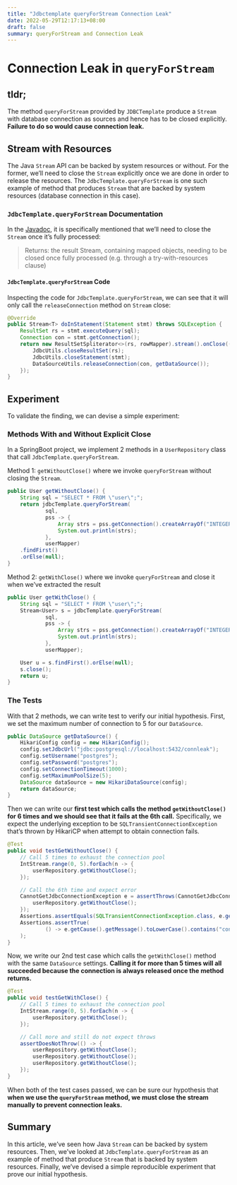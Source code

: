 ```yaml
---
title: "Jdbctemplate queryForStream Connection Leak"
date: 2022-05-29T12:17:13+08:00
draft: false
summary: queryForStream and Connection Leak
---
```

# Connection Leak in `queryForStream`
## tldr;

The method `queryForStream` provided by `JDBCTemplate` produce a `Stream` with database connection as sources and hence has to be closed explicitly. **Failure to do so would cause connection leak.**

## Stream with Resources

The Java `Stream` API can be backed by system resources or without. For the former, we’ll need to close the `Stream` explicitly once we are done in order to release the resources. The `JdbcTemplate.queryForStream` is one such example of method that produces `Stream` that are backed by system resources (database connection in this case).

### `JdbcTemplate.queryForStream` Documentation

In the [Javadoc](https://docs.spring.io/spring-framework/docs/current/javadoc-api/org/springframework/jdbc/core/JdbcTemplate.html#queryForStream-org.springframework.jdbc.core.PreparedStatementCreator-org.springframework.jdbc.core.PreparedStatementSetter-org.springframework.jdbc.core.RowMapper-), it is specifically mentioned that we’ll need to close the `Stream` once it’s fully processed:

> Returns:
the result Stream, containing mapped objects, needing to be closed once fully processed (e.g. through a try-with-resources clause)
> 

#### `JdbcTemplate.queryForStream` Code

Inspecting the code for `JdbcTemplate.queryForStream`, we can see that it will only call the `releaseConnection` method on `Stream` close:

```java
@Override
public Stream<T> doInStatement(Statement stmt) throws SQLException {
	ResultSet rs = stmt.executeQuery(sql);
	Connection con = stmt.getConnection();
	return new ResultSetSpliterator<>(rs, rowMapper).stream().onClose(() -> {
		JdbcUtils.closeResultSet(rs);
		JdbcUtils.closeStatement(stmt);
		DataSourceUtils.releaseConnection(con, getDataSource());
	});
}
```

## Experiment

To validate the finding, we can devise a simple experiment: 

### Methods With and Without Explicit Close

In a SpringBoot project, we implement 2 methods in a `UserRepository` class that call `JdbcTemplate.queryForStream`. 

Method 1: `getWithoutClose()` where we invoke `queryForStream` without closing the `Stream`.

```java
public User getWithoutClose() {
    String sql = "SELECT * FROM \"user\";";
    return jdbcTemplate.queryForStream(
            sql,
            pss -> {
                Array strs = pss.getConnection().createArrayOf("INTEGER", new Integer[]{1, 2});
                System.out.println(strs);
            },
            userMapper)
    .findFirst()
    .orElse(null);
}
```

Method 2: `getWithClose()` where we invoke `queryForStream` and close it when we’ve extracted the result

```java
public User getWithClose() {
    String sql = "SELECT * FROM \"user\";";
    Stream<User> s = jdbcTemplate.queryForStream(
            sql,
            pss -> {
                Array strs = pss.getConnection().createArrayOf("INTEGER", new Integer[]{1, 2});
                System.out.println(strs);
            },
            userMapper);

    User u = s.findFirst().orElse(null);
    s.close();
    return u;
}
```

### The Tests

With that 2 methods, we can write test to verify our initial hypothesis.  First, we set the maximum number of connection to 5 for our `DataSource`. 

```java
public DataSource getDataSource() {
    HikariConfig config = new HikariConfig();
    config.setJdbcUrl("jdbc:postgresql://localhost:5432/connleak");
    config.setUsername("postgres");
    config.setPassword("postgres");
    config.setConnectionTimeout(1000);
    config.setMaximumPoolSize(5);
    DataSource dataSource = new HikariDataSource(config);
    return dataSource;
}
```

Then we can write our **first test which calls the method `getWithoutClose()` for 6 times and we should see that it fails at the 6th call.** Specifically, we expect the underlying exception to be `SQLTransientConnectionException` that’s thrown by HikariCP when attempt to obtain connection fails.

```java
@Test
public void testGetWithoutClose() {
    // Call 5 times to exhaust the connection pool
    IntStream.range(0, 5).forEach(n -> {
        userRepository.getWithoutClose();
    });

    // Call the 6th time and expect error
    CannotGetJdbcConnectionException e = assertThrows(CannotGetJdbcConnectionException.class, () -> {
        userRepository.getWithoutClose();
    });
    Assertions.assertEquals(SQLTransientConnectionException.class, e.getCause().getClass());
    Assertions.assertTrue(
            () -> e.getCause().getMessage().toLowerCase().contains("connection is not available, request timed out after")
    );
}
```

Now, we write our 2nd test case which calls the `getWithClose()` method with the same `DataSource` settings. **Calling it for more than 5 times will all succeeded because the connection is always released once the method returns.**

```java
@Test
public void testGetWithClose() {
    // Call 5 times to exhaust the connection pool
    IntStream.range(0, 5).forEach(n -> {
        userRepository.getWithClose();
    });

    // Call more and still do not expect throws
    assertDoesNotThrow(() -> {
        userRepository.getWithoutClose();
        userRepository.getWithoutClose();
        userRepository.getWithoutClose();
    });
}
```

When both of the test cases passed, we can be sure our hypothesis that **when we use the `queryForStream` method, we must close the stream manually to prevent connection leaks.**

## Summary

In this article, we’ve seen how Java `Stream` can be backed by system resources. Then, we’ve looked at `JdbcTemplate.queryForStream` as an example of method that produce `Stream` that is backed by system resources. Finally, we’ve devised a simple reproducible experiment that prove our initial hypothesis.

